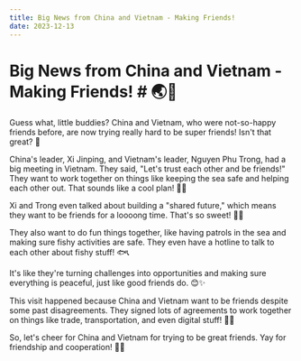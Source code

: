 ```yaml
---
title: Big News from China and Vietnam - Making Friends!
date: 2023-12-13
---
```

# Big News from China and Vietnam - Making Friends! # 🌏🤝

Guess what, little buddies? China and Vietnam, who were not-so-happy friends before, are now trying really hard to be super friends! Isn't that great? 🎉

China's leader, Xi Jinping, and Vietnam's leader, Nguyen Phu Trong, had a big meeting in Vietnam. They said, "Let's trust each other and be friends!" They want to work together on things like keeping the sea safe and helping each other out. That sounds like a cool plan! 🚢🌊

Xi and Trong even talked about building a "shared future," which means they want to be friends for a loooong time. That's so sweet! 🌈💖

They also want to do fun things together, like having patrols in the sea and making sure fishy activities are safe. They even have a hotline to talk to each other about fishy stuff! 🐟📞

It's like they're turning challenges into opportunities and making sure everything is peaceful, just like good friends do. 😊✨

This visit happened because China and Vietnam want to be friends despite some past disagreements. They signed lots of agreements to work together on things like trade, transportation, and even digital stuff! 📲💼

So, let's cheer for China and Vietnam for trying to be great friends. Yay for friendship and cooperation! 🤗🌟